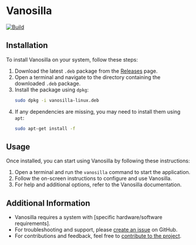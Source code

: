 # Vanosilla
[![Build](https://github.com/WallcroftUK/vanosilla/actions/workflows/build.yml/badge.svg)](https://github.com/WallcroftUK/vanosilla/actions/workflows/build.yml)

## Installation

To install Vanosilla on your system, follow these steps:

1. Download the latest `.deb` package from the [Releases](https://github.com/WallcroftUK/vanosilla/releases) page.
2. Open a terminal and navigate to the directory containing the downloaded `.deb` package.
3. Install the package using `dpkg`:
   ```bash
   sudo dpkg -i vanosilla-linux.deb
   ```
4. If any dependencies are missing, you may need to install them using `apt`:
   ```bash
   sudo apt-get install -f
   ```

## Usage

Once installed, you can start using Vanosilla by following these instructions:

1. Open a terminal and run the `vanosilla` command to start the application.
2. Follow the on-screen instructions to configure and use Vanosilla.
3. For help and additional options, refer to the Vanosilla documentation.

## Additional Information

- Vanosilla requires a system with [specific hardware/software requirements].
- For troubleshooting and support, please [create an issue](https://github.com/WallcroftUK/vanosilla/issues) on GitHub.
- For contributions and feedback, feel free to [contribute to the project](https://github.com/WallcroftUK/vanosilla).
